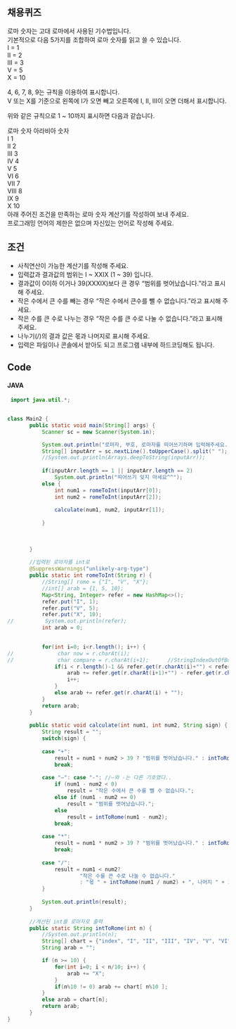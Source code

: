 ## 채용퀴즈
로마 숫자는 고대 로마에서 사용된 기수법입니다.   
기본적으로 다음 5가지를 조합하여 로마 숫자를 읽고 쓸 수 있습니다.   
I = 1   
II = 2   
III = 3   
V = 5   
X = 10   
   
4, 6, 7, 8, 9는 규칙을 이용하여 표시합니다.   
V 또는 X를 기준으로 왼쪽에 I가 오면 빼고 오른쪽에 I, II, III이 오면 더해서 표시합니다.   
   
위와 같은 규칙으로 1 ~ 10까지 표시하면 다음과 같습니다.   
   
로마 숫자 아라비아 숫자   
I 1   
II 2   
III 3   
IV 4   
V 5   
VI 6   
VII 7   
VIII 8   
IX 9   
X 10   
아래 주어진 조건을 만족하는 로마 숫자 계산기를 작성하여 보내 주세요.   
프로그래밍 언어의 제한은 없으며 자신있는 언어로 작성해 주세요.   

## 조건   
- 사칙연산이 가능한 계산기를 작성해 주세요.   
- 입력값과 결과값의 범위는 I ~ XXIX (1 ~ 39) 입니다.   
- 결과값이 0이하 이거나 39(XXXIX)보다 큰 경우 “범위를 벗어났습니다.”라고 표시해 주세요.   
- 작은 수에서 큰 수를 빼는 경우 “작은 수에서 큰수를 뺄 수 없습니다.”라고 표시해 주세요.   
- 작은 수를 큰 수로 나누는 경우 “작은 수를 큰 수로 나눌 수 없습니다.”라고 표시해 주세요.   
- 나누기(/)의 결과 값은 몫과 나머지로 표시해 주세요.   
- 입력은 파일이나 콘솔에서 받아도 되고 프로그램 내부에 하드코딩해도 됩니다.   
   
## Code   
#### JAVA
 ```java
  import java.util.*;


class Main2 {
		public static void main(String[] args) {
			Scanner sc = new Scanner(System.in);

			System.out.println("로마자, 부호, 로마자를 띄어쓰기하며 입력해주세요. (부호: +, -, *, /)");
			String[] inputArr = sc.nextLine().toUpperCase().split(" ");
			//System.out.println(Arrays.deepToString(inputArr));
			
			if(inputArr.length == 1 || inputArr.length == 2) 
				System.out.println("띄어쓰기 잊지 마세요^^"); 
			else {
				int num1 = romeToInt(inputArr[0]);
				int num2 = romeToInt(inputArr[2]);
				
				calculate(num1, num2, inputArr[1]);
				
			}
			
			
			
		}
		
		//입력된 로마자를 int로
		@SuppressWarnings("unlikely-arg-type")
		public static int romeToInt(String r) {
			//String[] rome = {"I", "V", "X"};
			//int[] arab = {1, 5, 10};
			Map<String, Integer> refer = new HashMap<>();
			refer.put("I", 1);
			refer.put("V", 5);
			refer.put("X", 10);
//			System.out.println(refer);
			int arab = 0;
			

			for(int i=0; i<r.length(); i++) {
//				char now = r.charAt(i);
//				char compare = r.charAt(i+1);      //StringIndexOutOfBoundsException
				if(i < r.length()-1 && refer.get(r.charAt(i)+"") < refer.get(r.charAt(i+1)+"")) {
					arab += refer.get(r.charAt(i+1)+"") - refer.get(r.charAt(i)+"");
					i++;
				}
				else arab += refer.get(r.charAt(i) + "");
			}
			return arab;
		}
		
		public static void calculate(int num1, int num2, String sign) {
			String result = "";
			switch(sign) {
			
			case "+": 
				result = num1 + num2 > 39 ? "범위를 벗어났습니다." : intToRome(num1 + num2);
				break;
				
			case "–": case "-": //–와 -는 다른 기호였다..
				if (num1 - num2 < 0) 
					result = "작은 수에서 큰 수를 뺄 수 없습니다.";
				else if (num1 - num2 == 0) 
					result = "범위를 벗어났습니다.";
				else  
					result = intToRome(num1 - num2);
				break;
				
			case "*":
				result = num1 * num2 > 39 ? "범위를 벗어났습니다." : intToRome(num1 * num2);
				break;
				
			case "/":
				result = num1 < num2? 
						"작은 수를 큰 수로 나눌 수 없습니다." 
						: "몫 " + intToRome(num1 / num2) + ", 나머지 " + intToRome(num1 % num2);
			}
			
			System.out.println(result);
		}
		
		//계산된 int를 로마자로 출력
		public static String intToRome(int n) {
			//System.out.println(n);
			String[] chart = {"index", "I", "II", "III", "IV", "V", "VI", "VII", "VIII", "IX", "X"};
			String arab = "";

			if (n >= 10) {
				for(int i=0; i < n/10; i++) {
					arab += "X";
				}
				if(n%10 != 0) arab += chart[ n%10 ];
			}
			else arab = chart[n];
			return arab;
		}
}

   ```

